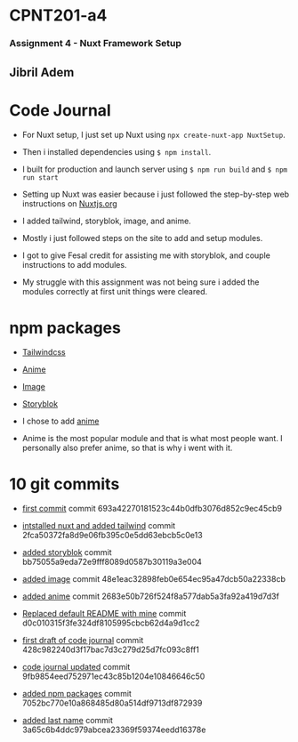 # CPNT201-a4
### Assignment 4 - Nuxt Framework Setup

## Jibril Adem

# Code Journal 

* For Nuxt setup, I just set up Nuxt using `npx create-nuxt-app NuxtSetup`.

* Then i installed dependencies using `$ npm install`.

* I built for production and launch server using `$ npm run build` and `$ npm run start`

* Setting up Nuxt was easier because i just followed the step-by-step web instructions on [Nuxtjs.org](https:/gi/nuxtjs.org/docs/get-started/installation/)

* I added tailwind, storyblok, image, and anime.

* Mostly i just followed steps on the site to add and setup modules.

* I got to give Fesal credit for assisting me with storyblok, and couple instructions to add modules.

* My struggle with this assignment was not being sure i added the modules correctly at first unit things were cleared.

# npm packages

* [Tailwindcss](https://tailwindcss.nuxtjs.org/tailwind/config/)

* [Anime](https://github.com/ivodolenc/nuxt-animejs)

* [Image](https://image.nuxtjs.org/api/$img)

* [Storyblok](https://github.com/storyblok/storyblok-nuxt)

* I chose to add [anime](https://github.com/ivodolenc/nuxt-animejs)

* Anime is the most popular module and that is what most people want. I personally also prefer anime, so that is why i went with it.

# 10 git commits

* [first commit](https://github.com/jibril96/Assignment-4---Nuxt-Framework-Setu/commit/693a42270181523c44b0dfb3076d852c9ec45cb9) commit 693a42270181523c44b0dfb3076d852c9ec45cb9

* [intstalled nuxt and added tailwind](https://github.com/jibril96/Assignment-4---Nuxt-Framework-Setu/commit/2fca50372fa8d9e06fb395c0e5dd63ebcb5c0e13) commit 2fca50372fa8d9e06fb395c0e5dd63ebcb5c0e13

* [added storyblok](https://github.com/jibril96/Assignment-4---Nuxt-Framework-Setu/commit/bb75055a9eda72e9fff8089d0587b30119a3e004) commit bb75055a9eda72e9fff8089d0587b30119a3e004

* [added image](https://github.com/jibril96/Assignment-4---Nuxt-Framework-Setu/commit/48e1eac32898feb0e654ec95a47dcb50a22338cb) commit 48e1eac32898feb0e654ec95a47dcb50a22338cb

* [added anime](https://github.com/jibril96/Assignment-4---Nuxt-Framework-Setu/commit/2683e50b726f524f8a577dab5a3fa92a419d7d3f) commit 2683e50b726f524f8a577dab5a3fa92a419d7d3f

* [Replaced default README with mine](https://github.com/jibril96/Assignment-4---Nuxt-Framework-Setu/commit/d0c010315f3fe324df8105995cbcb62d4a9d1cc2) commit d0c010315f3fe324df8105995cbcb62d4a9d1cc2

* [first draft of code journal](https://github.com/jibril96/Assignment-4---Nuxt-Framework-Setu/commit/428c982240d3f17bac7d3c279d25d7fc093c8ff1) commit 428c982240d3f17bac7d3c279d25d7fc093c8ff1

* [code journal updated](https://github.com/jibril96/Assignment-4---Nuxt-Framework-Setu/commit/9fb9854eed752971ec43c85b1204e10846646c50) commit 9fb9854eed752971ec43c85b1204e10846646c50

* [added npm packages](https://github.com/jibril96/Assignment-4---Nuxt-Framework-Setu/commit/7052bc770e10a868485d80a514df9713df872939) commit 7052bc770e10a868485d80a514df9713df872939

* [added last name](https://github.com/jibril96/Assignment-4---Nuxt-Framework-Setu/commit/3a65c6b4ddc979abcea23369f59374eedd16378e) commit 3a65c6b4ddc979abcea23369f59374eedd16378e